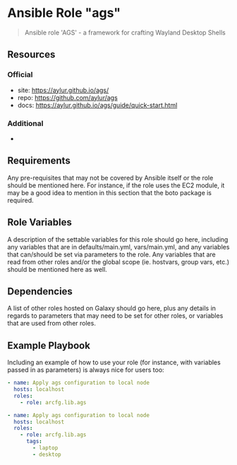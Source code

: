# Ansible Role "ags"

> Ansible role 'AGS' - a framework for crafting Wayland Desktop Shells

## Resources

### Official

- site: https://aylur.github.io/ags/
- repo: https://github.com/aylur/ags
- docs: https://aylur.github.io/ags/guide/quick-start.html

### Additional

-

## Requirements

Any pre-requisites that may not be covered by Ansible itself or the role should be mentioned here. For instance, if the
role uses the EC2 module, it may be a good idea to mention in this section that the boto package is required.

## Role Variables

A description of the settable variables for this role should go here, including any variables that are in
defaults/main.yml, vars/main.yml, and any variables that can/should be set via parameters to the role. Any variables
that are read from other roles and/or the global scope (ie. hostvars, group vars, etc.) should be mentioned here as
well.

## Dependencies

A list of other roles hosted on Galaxy should go here, plus any details in regards to parameters that may need to be set
for other roles, or variables that are used from other roles.

## Example Playbook

Including an example of how to use your role (for instance, with variables passed in as parameters) is always nice for
users too:

```yaml
- name: Apply ags configuration to local node
  hosts: localhost
  roles:
    - role: arcfg.lib.ags
```

```yaml
- name: Apply ags configuration to local node
  hosts: localhost
  roles:
    - role: arcfg.lib.ags
      tags:
        - laptop
        - desktop
```
